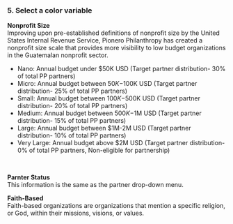 ### 5. Select a color variable 

**Nonprofit Size**<br />
Improving upon pre-established definitions of nonprofit size by the United States Internal Revenue Service, Pionero Philanthropy has created a nonprofit size scale that provides more visibility to low budget organizations in the Guatemalan nonprofit sector. 
<br />

- Nano: Annual budget under $50K USD (Target partner distribution- 30% of total PP partners)
- Micro: Annual budget between $50K-$100K USD (Target partner distribution- 25% of total PP partners)
- Small: Annual budget between $100K-$500K USD (Target partner distribution- 20% of total PP partners)
- Medium: Annual budget between $500K-$1M USD (Target partner distribution- 15% of total PP partners)
- Large: Annual budget between $1M-2M USD (Target partner distribution- 10% of total PP partners)
- Very Large: Annual budget above $2M USD (Target partner distribution- 0% of total PP partners, Non-eligible for partnership)

<br />


**Parnter Status**<br />
This information is the same as the partner drop-down menu. 
<br />

**Faith-Based** <br />
Faith-based organizations are organizations that mention a specific religion, or God, within their  missions, visions, or values. 

